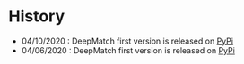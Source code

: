 # History
- 04/10/2020 : DeepMatch first version  is released on [PyPi](https://pypi.org/project/deepmatch/)
- 04/06/2020 : DeepMatch first version  is released on [PyPi](https://pypi.org/project/deepmatch/)